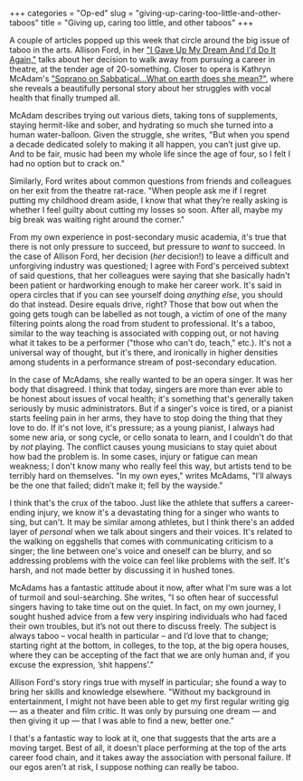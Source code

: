 +++
categories = "Op-ed"
slug = "giving-up-caring-too-little-and-other-taboos"
title = "Giving up, caring too little, and other taboos"
+++

A couple of articles popped up this week that circle around the big issue of taboo in the arts. Allison Ford, in her ["I Gave Up My Dream And I'd Do It Again,"](http://www.thegloss.com/2012/06/05/career/i-gave-up-my-dream-and-id-do-it-again-731/) talks about her decision to walk away from pursuing a career in theatre, at the tender age of 20-something. Closer to opera is Kathryn McAdam's ["Soprano on Sabbatical...What on earth does she mean?"](https://sopranoonsabbatical.wordpress.com/2015/06/04/soprano-on-sabbatical-what-on-earth-does-she-mean/), where she reveals a beautifully personal story about her struggles with vocal health that finally trumped all.

McAdam describes trying out various diets, taking tons of supplements, staying hermit-like and sober, and hydrating so much she turned into a human water-balloon. Given the struggle, she writes, "But when you spend a decade dedicated solely to making it all happen, you can’t just give up. And to be fair, music had been my whole life since the age of four, so I felt I had no option but to crack on."

Similarly, Ford writes about common questions from friends and colleagues on her exit from the theatre rat-race. "When people ask me if I regret putting my childhood dream aside, I know that what they’re really asking is whether I feel guilty about cutting my losses so soon. After all, maybe my big break was waiting right around the corner."

From my own experience in post-secondary music academia, it's true that there is not only pressure to succeed, but pressure to *want* to succeed. In the case of Allison Ford, her decision (*her* decision!) to leave a difficult and unforgiving industry was questioned; I agree with Ford's perceived subtext of said questions, that her colleagues were saying that she basically hadn't been patient or hardworking enough to make her career work. It's said in opera circles that if you can see yourself doing *anything else*, you should do that instead. Desire equals drive, right? Those that bow out when the going gets tough can be labelled as not tough, a victim of one of the many filtering points along the road from student to professional. It's a taboo, similar to the way teaching is associated with copping out, or not having what it takes to be a performer ("those who can't do, teach," etc.). It's not a universal way of thought, but it's there, and ironically in higher densities among students in a performance stream of post-secondary education.

In the case of McAdams, she really wanted to be an opera singer. It was her body that disagreed. I think that today, singers are more than ever able to be honest about issues of vocal health; it's something that's generally taken seriously by music administrators. But if a singer's voice is tired, or a pianist starts feeling pain in her arms, they have to stop doing the thing that they love to do. If it's not love, it's pressure; as a young pianist, I always had some new aria, or song cycle, or cello sonata to learn, and I couldn't do that by *not* playing. The conflict causes young musicians to stay quiet about how bad the problem is. In some cases, injury or fatigue can mean weakness; I don't know many who really feel this way, but artists tend to be terribly hard on themselves. "In my own eyes," writes McAdams, "I’ll always be the one that failed; didn’t make it; fell by the wayside."

I think that's the crux of the taboo. Just like the athlete that suffers a career-ending injury, we know it's a devastating thing for a singer who wants to sing, but can't. It may be similar among athletes, but I think there's an added layer of *personal* when we talk about singers and their voices. It's related to the walking on eggshells that comes with communicating criticism to a singer; the line between one's voice and oneself can be blurry, and so addressing problems with the voice can feel like problems with the self. It's harsh, and not made better by discussing it in hushed tones.

McAdams has a fantastic attitude about it now, after what I'm sure was a lot of turmoil and soul-searching. She writes, "I so often hear of successful singers having to take time out on the quiet. In fact, on my own journey, I sought hushed advice from a few very inspiring individuals who had faced their own troubles, but it’s not out there to discuss freely. The subject is always taboo – vocal health in particular – and I’d love that to change; starting right at the bottom, in colleges, to the top, at the big opera houses, where they can be accepting of the fact that we are only human and, if you excuse the expression, ’shit happens’."

Allison Ford's story rings true with myself in particular; she found a way to bring her skills and knowledge elsewhere. "Without my background in entertainment, I might not have been able to get my first regular writing gig — as a theater and film critic. It was only by pursuing one dream — and then giving it up — that I was able to find a new, better one."

I that's a fantastic way to look at it, one that suggests that the arts are a moving target. Best of all, it doesn't place performing at the top of the arts career food chain, and it takes away the association with personal failure. If our egos aren't at risk, I suppose nothing can really be taboo.
